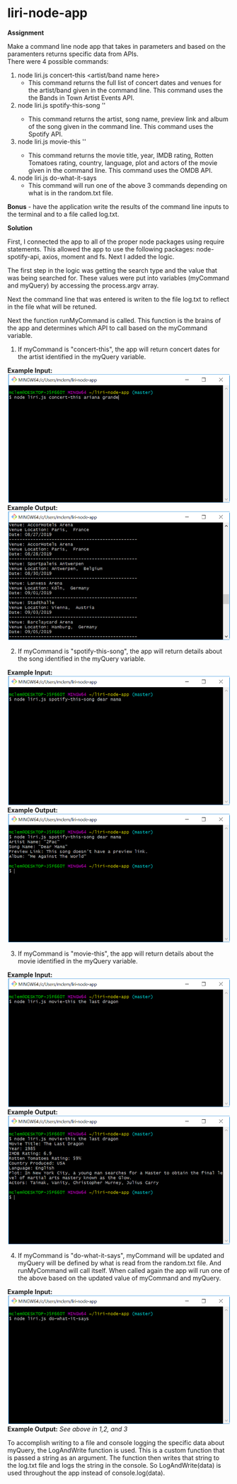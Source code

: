 # liri-node-app

**Assignment** 

Make a command line node app that takes in parameters and based on the paramenters returns specific data from APIs.  
There were 4 possible commands:
1. node liri.js concert-this <artist/band name here>
    - This command returns the full list of concert dates and venues for the artist/band given in the command line.  This command uses the the Bands in Town Artist Events API.
2. node liri.js spotify-this-song '<song name here>'
    - This command returns the artist, song name, preview link and album of the song given in the command line.  This command uses the Spotify API.
3. node liri.js movie-this '<movie name here>' 
    - This command returns the movie title, year, IMDB rating, Rotten Tomatoes rating, country, language, plot and actors of the movie given in the command line.  This command uses the OMDB API. 
4. node liri.js do-what-it-says
    - This command will run one of the above 3 commands depending on what is in the random.txt file.  

**Bonus** - have the application write the results of the command line inputs to the terminal and to a file called log.txt. 


**Solution**

First, I connected the app to all of the proper node packages using require statements.  This allowed the app to use the following packages: node-spotify-api, axios, moment and fs.  Next I added the logic.

The first step in the logic was getting the search type and the value that was being searched for.  These values were put into variables (myCommand and myQuery) by accessing the process.argv array.  

Next the command line that was entered is writen to the file log.txt to reflect in the file what will be retuned.

Next the function runMyCommand is called.  This function is the brains of the app and determines which API to call based on the myCommand variable.  
1. If myCommand is "concert-this", the app will return concert dates for the artist identified in the myQuery variable.

**Example Input:** ![concert-this-input](https://github.com/mwclemons/liri-node-app/raw/master/images/concert-this-input.png)
**Example Output:** ![concert-this-output](https://github.com/mwclemons/liri-node-app/raw/master/images/concert-this-output.png)

2. If myCommand is "spotify-this-song", the app will return details about the song identified in the myQuery variable.

**Example Input:** ![spotify-this-song-input](https://github.com/mwclemons/liri-node-app/raw/master/images/spotify-this-song-input.png)
**Example Output:** ![spotify-this-song-output](https://github.com/mwclemons/liri-node-app/raw/master/images/spotify-this-song-output.png)

3. If myCommand is "movie-this", the app will return details about the movie identified in the myQuery variable.

**Example Input:** ![movie-this-input](https://github.com/mwclemons/liri-node-app/raw/master/images/movie-this-input.png)
**Example Output:** ![movie-this-output](https://github.com/mwclemons/liri-node-app/raw/master/images/movie-this-output.png)

4. If myCommand is "do-what-it-says", myCommand will be updated and myQuery will be defined by what is read from the random.txt file.  And runMyCommand will call itself.  When called again the app will run one of the above based on the updated value of myCommand and myQuery.

**Example Input:** ![do-what-it-says-input](https://github.com/mwclemons/liri-node-app/raw/master/images/do-what-it-says-input.png)
**Example Output:** *See above in 1,2, and 3*

To accomplish writing to a file and console logging the specific data about myQuery, the LogAndWrite function is used.  This is a custom function that is passed a string as an argument.  The function then writes that string to the log.txt file and logs the string in the console.  So LogAndWrite(data) is used throughout the app instead of console.log(data).
 






